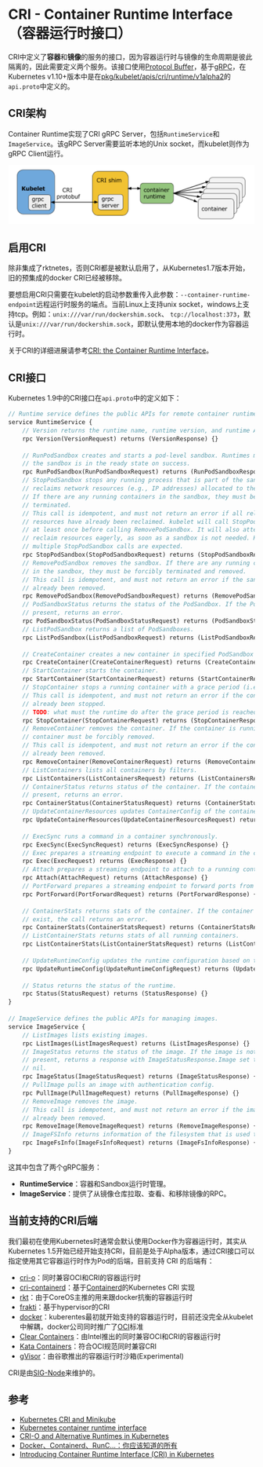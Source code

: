 # CRI - Container Runtime Interface（容器运行时接口）

CRI中定义了**容器**和**镜像**的服务的接口，因为容器运行时与镜像的生命周期是彼此隔离的，因此需要定义两个服务。该接口使用[Protocol Buffer](https://developers.google.com/protocol-buffers/)，基于[gRPC](https://grpc.io/)，在Kubernetes v1.10+版本中是在[pkg/kubelet/apis/cri/runtime/v1alpha2](https://github.com/kubernetes/kubernetes/tree/master/pkg/kubelet/apis/cri/runtime/v1alpha2)的`api.proto`中定义的。

## CRI架构

Container Runtime实现了CRI gRPC Server，包括`RuntimeService`和`ImageService`。该gRPC Server需要监听本地的Unix socket，而kubelet则作为gRPC Client运行。

![CRI架构-图片来自kubernetes blog](../images/cri-architecture.png)

## 启用CRI

除非集成了rktnetes，否则CRI都是被默认启用了，从Kubernetes1.7版本开始，旧的预集成的docker CRI已经被移除。

要想启用CRI只需要在kubelet的启动参数重传入此参数：`--container-runtime-endpoint`远程运行时服务的端点。当前Linux上支持unix socket，windows上支持tcp。例如：`unix:///var/run/dockershim.sock`、 `tcp://localhost:373`，默认是`unix:///var/run/dockershim.sock`，即默认使用本地的docker作为容器运行时。

关于CRI的详细进展请参考[CRI: the Container Runtime Interface](https://github.com/kubernetes/community/blob/master/contributors/devel/container-runtime-interface.md)。

## CRI接口

Kubernetes 1.9中的CRI接口在`api.proto`中的定义如下：

```protobuf
// Runtime service defines the public APIs for remote container runtimes
service RuntimeService {
    // Version returns the runtime name, runtime version, and runtime API version.
    rpc Version(VersionRequest) returns (VersionResponse) {}

    // RunPodSandbox creates and starts a pod-level sandbox. Runtimes must ensure
    // the sandbox is in the ready state on success.
    rpc RunPodSandbox(RunPodSandboxRequest) returns (RunPodSandboxResponse) {}
    // StopPodSandbox stops any running process that is part of the sandbox and
    // reclaims network resources (e.g., IP addresses) allocated to the sandbox.
    // If there are any running containers in the sandbox, they must be forcibly
    // terminated.
    // This call is idempotent, and must not return an error if all relevant
    // resources have already been reclaimed. kubelet will call StopPodSandbox
    // at least once before calling RemovePodSandbox. It will also attempt to
    // reclaim resources eagerly, as soon as a sandbox is not needed. Hence,
    // multiple StopPodSandbox calls are expected.
    rpc StopPodSandbox(StopPodSandboxRequest) returns (StopPodSandboxResponse) {}
    // RemovePodSandbox removes the sandbox. If there are any running containers
    // in the sandbox, they must be forcibly terminated and removed.
    // This call is idempotent, and must not return an error if the sandbox has
    // already been removed.
    rpc RemovePodSandbox(RemovePodSandboxRequest) returns (RemovePodSandboxResponse) {}
    // PodSandboxStatus returns the status of the PodSandbox. If the PodSandbox is not
    // present, returns an error.
    rpc PodSandboxStatus(PodSandboxStatusRequest) returns (PodSandboxStatusResponse) {}
    // ListPodSandbox returns a list of PodSandboxes.
    rpc ListPodSandbox(ListPodSandboxRequest) returns (ListPodSandboxResponse) {}

    // CreateContainer creates a new container in specified PodSandbox
    rpc CreateContainer(CreateContainerRequest) returns (CreateContainerResponse) {}
    // StartContainer starts the container.
    rpc StartContainer(StartContainerRequest) returns (StartContainerResponse) {}
    // StopContainer stops a running container with a grace period (i.e., timeout).
    // This call is idempotent, and must not return an error if the container has
    // already been stopped.
    // TODO: what must the runtime do after the grace period is reached?
    rpc StopContainer(StopContainerRequest) returns (StopContainerResponse) {}
    // RemoveContainer removes the container. If the container is running, the
    // container must be forcibly removed.
    // This call is idempotent, and must not return an error if the container has
    // already been removed.
    rpc RemoveContainer(RemoveContainerRequest) returns (RemoveContainerResponse) {}
    // ListContainers lists all containers by filters.
    rpc ListContainers(ListContainersRequest) returns (ListContainersResponse) {}
    // ContainerStatus returns status of the container. If the container is not
    // present, returns an error.
    rpc ContainerStatus(ContainerStatusRequest) returns (ContainerStatusResponse) {}
    // UpdateContainerResources updates ContainerConfig of the container.
    rpc UpdateContainerResources(UpdateContainerResourcesRequest) returns (UpdateContainerResourcesResponse) {}

    // ExecSync runs a command in a container synchronously.
    rpc ExecSync(ExecSyncRequest) returns (ExecSyncResponse) {}
    // Exec prepares a streaming endpoint to execute a command in the container.
    rpc Exec(ExecRequest) returns (ExecResponse) {}
    // Attach prepares a streaming endpoint to attach to a running container.
    rpc Attach(AttachRequest) returns (AttachResponse) {}
    // PortForward prepares a streaming endpoint to forward ports from a PodSandbox.
    rpc PortForward(PortForwardRequest) returns (PortForwardResponse) {}

    // ContainerStats returns stats of the container. If the container does not
    // exist, the call returns an error.
    rpc ContainerStats(ContainerStatsRequest) returns (ContainerStatsResponse) {}
    // ListContainerStats returns stats of all running containers.
    rpc ListContainerStats(ListContainerStatsRequest) returns (ListContainerStatsResponse) {}

    // UpdateRuntimeConfig updates the runtime configuration based on the given request.
    rpc UpdateRuntimeConfig(UpdateRuntimeConfigRequest) returns (UpdateRuntimeConfigResponse) {}

    // Status returns the status of the runtime.
    rpc Status(StatusRequest) returns (StatusResponse) {}
}

// ImageService defines the public APIs for managing images.
service ImageService {
    // ListImages lists existing images.
    rpc ListImages(ListImagesRequest) returns (ListImagesResponse) {}
    // ImageStatus returns the status of the image. If the image is not
    // present, returns a response with ImageStatusResponse.Image set to
    // nil.
    rpc ImageStatus(ImageStatusRequest) returns (ImageStatusResponse) {}
    // PullImage pulls an image with authentication config.
    rpc PullImage(PullImageRequest) returns (PullImageResponse) {}
    // RemoveImage removes the image.
    // This call is idempotent, and must not return an error if the image has
    // already been removed.
    rpc RemoveImage(RemoveImageRequest) returns (RemoveImageResponse) {}
    // ImageFSInfo returns information of the filesystem that is used to store images.
    rpc ImageFsInfo(ImageFsInfoRequest) returns (ImageFsInfoResponse) {}
}
```

这其中包含了两个gRPC服务：

- **RuntimeService**：容器和Sandbox运行时管理。
- **ImageService**：提供了从镜像仓库拉取、查看、和移除镜像的RPC。

## 当前支持的CRI后端

我们最初在使用Kubernetes时通常会默认使用Docker作为容器运行时，其实从Kubernetes 1.5开始已经开始支持CRI，目前是处于Alpha版本，通过CRI接口可以指定使用其它容器运行时作为Pod的后端，目前支持 CRI 的后端有：

- [cri-o](https://github.com/kubernetes-incubator/cri-o)：同时兼容OCI和CRI的容器运行时
- [cri-containerd](https://github.com/containerd/cri-containerd)：基于[Containerd](https://github.com/containerd/containerd)的Kubernetes CRI 实现
- [rkt](https://coreos.com/rkt/)：由于CoreOS主推的用来跟docker抗衡的容器运行时
- [frakti](https://github.com/kubernetes/frakti)：基于hypervisor的CRI
- [docker](https://www.docker.com)：kuberentes最初就开始支持的容器运行时，目前还没完全从kubelet中解耦，docker公司同时推广了[OCI](https://www.opencontainers.org/)标准
- [Clear Containers](https://github.com/clearcontainers)：由Intel推出的同时兼容OCI和CRI的容器运行时
- [Kata Containers](https://katacontainers.io/)：符合OCI规范同时兼容CRI
- [gVisor](https://github.com/google/gvisor)：由谷歌推出的容器运行时沙箱(Experimental)

CRI是由[SIG-Node](https://kubernetes.slack.com/archives/sig-node)来维护的。

## 参考

- [Kubernetes CRI and Minikube](https://sreeninet.wordpress.com/2017/02/11/kubernetes-cri-and-minikube/)
- [Kubernetes container runtime interface](https://feisky.xyz/2016/09/24/Kubernetes-container-runtime-interface/)
- [CRI-O and Alternative Runtimes in Kubernetes](https://www.projectatomic.io/blog/2017/02/crio-runtimes/)
- [Docker、Containerd、RunC...：你应该知道的所有](http://www.infoq.com/cn/news/2017/02/Docker-Containerd-RunC)
- [Introducing Container Runtime Interface (CRI) in Kubernetes](http://blog.kubernetes.io/2016/12/container-runtime-interface-cri-in-kubernetes.html)
